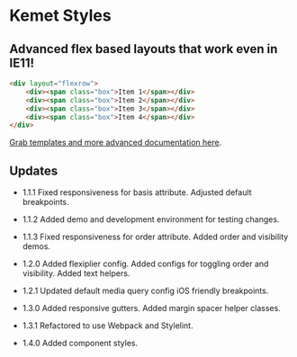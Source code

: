 Kemet Styles
============

Advanced flex based layouts that work even in IE11!
---------------------------------------------------

```html
<div layout="flexrow">
    <div><span class="box">Item 1</span></div>
    <div><span class="box">Item 2</span></div>
    <div><span class="box">Item 3</span></div>
    <div><span class="box">Item 4</span></div>
</div>
```

[Grab templates and more advanced documentation here](http://kemet.online).


Updates
-------
* 1.1.1 Fixed responsiveness for basis attribute. Adjusted default breakpoints.
* 1.1.2 Added demo and development environment for testing changes.
* 1.1.3 Fixed responsiveness for order attribute. Added order and visibility demos.

* 1.2.0 Added flexiplier config. Added configs for toggling order and visibility. Added text helpers.
* 1.2.1 Updated default media query config iOS friendly breakpoints.

* 1.3.0 Added responsive gutters. Added margin spacer helper classes.
* 1.3.1 Refactored to use Webpack and Stylelint.

* 1.4.0 Added component styles.

